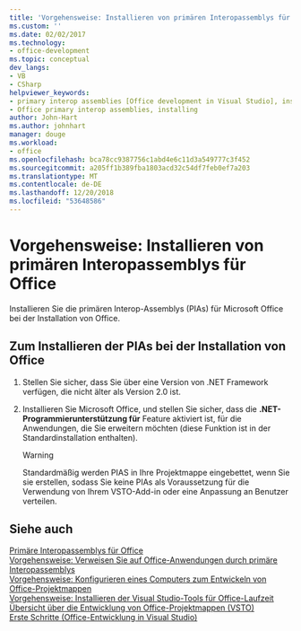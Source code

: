 ```yaml
---
title: 'Vorgehensweise: Installieren von primären Interopassemblys für Office'
ms.custom: ''
ms.date: 02/02/2017
ms.technology:
- office-development
ms.topic: conceptual
dev_langs:
- VB
- CSharp
helpviewer_keywords:
- primary interop assemblies [Office development in Visual Studio], installing
- Office primary interop assemblies, installing
author: John-Hart
ms.author: johnhart
manager: douge
ms.workload:
- office
ms.openlocfilehash: bca78cc9387756c1abd4e6c11d3a549777c3f452
ms.sourcegitcommit: a205ff1b389fba1803acd32c54df7feb0ef7a203
ms.translationtype: MT
ms.contentlocale: de-DE
ms.lasthandoff: 12/20/2018
ms.locfileid: "53648586"
---
```

# <a name="how-to-install-office-primary-interop-assemblies"></a>Vorgehensweise: Installieren von primären Interopassemblys für Office
  Installieren Sie die primären Interop-Assemblys (PIAs) für Microsoft Office bei der Installation von Office.  
  
## <a name="to-install-the-pias-when-you-install-office"></a>Zum Installieren der PIAs bei der Installation von Office  
  
1.  Stellen Sie sicher, dass Sie über eine Version von .NET Framework verfügen, die nicht älter als Version 2.0 ist.  
  
2.  Installieren Sie Microsoft Office, und stellen Sie sicher, dass die **.NET-Programmierunterstützung für** Feature aktiviert ist, für die Anwendungen, die Sie erweitern möchten (diese Funktion ist in der Standardinstallation enthalten).  
  
    > [!WARNING]  
    >  Standardmäßig werden PIAS in Ihre Projektmappe eingebettet, wenn Sie sie erstellen, sodass Sie keine PIAs als Voraussetzung für die Verwendung von Ihrem VSTO-Add-in oder eine Anpassung an Benutzer verteilen.  
  
## <a name="see-also"></a>Siehe auch  
 [Primäre Interopassemblys für Office](../vsto/office-primary-interop-assemblies.md)   
 [Vorgehensweise: Verweisen Sie auf Office-Anwendungen durch primäre Interopassemblys](../vsto/how-to-target-office-applications-through-primary-interop-assemblies.md)   
 [Vorgehensweise: Konfigurieren eines Computers zum Entwickeln von Office-Projektmappen](../vsto/how-to-configure-a-computer-to-develop-office-solutions.md)   
 [Vorgehensweise: Installieren der Visual Studio-Tools für Office-Laufzeit](../vsto/how-to-install-the-visual-studio-tools-for-office-runtime-redistributable.md)   
 [Übersicht über die Entwicklung von Office-Projektmappen &#40;VSTO&#41;](../vsto/office-solutions-development-overview-vsto.md)   
 [Erste Schritte &#40;Office-Entwicklung in Visual Studio&#41;](../vsto/getting-started-office-development-in-visual-studio.md)  
  
  